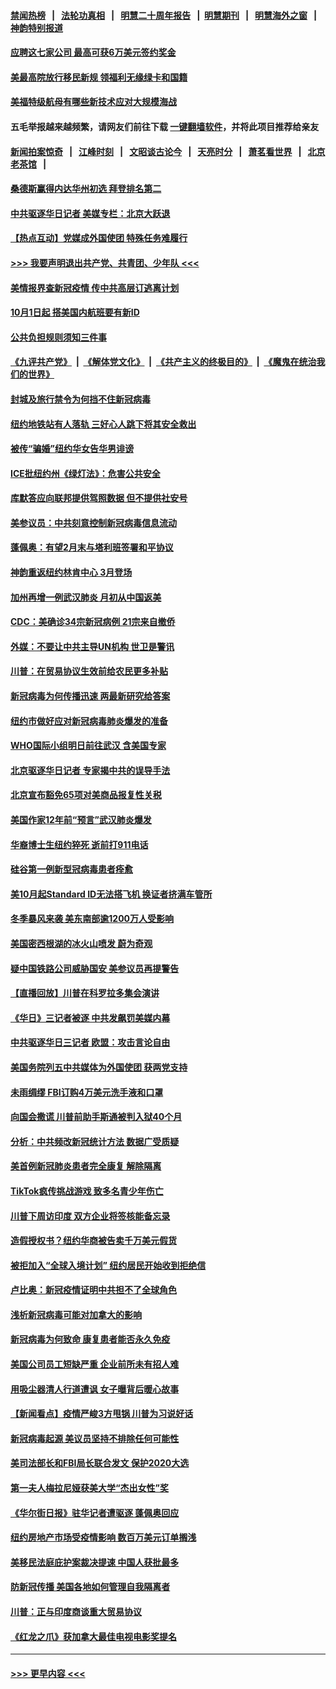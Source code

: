 #### [禁闻热榜](热点新闻.md?=0)  &nbsp;&nbsp;|&nbsp;&nbsp; [法轮功真相](https://github.com/gfw-breaker/truth/blob/master/README.md?=0) &nbsp;&nbsp;|&nbsp;&nbsp; [明慧二十周年报告](https://github.com/gfw-breaker/mh-reports/blob/master/README.md?=0) &nbsp;&nbsp;|&nbsp;&nbsp;[明慧期刊](https://github.com/gfw-breaker/mh-qikan) &nbsp;&nbsp;|&nbsp;&nbsp; [明慧海外之窗](https://github.com/gfw-breaker/mh-news/blob/master/README.md?=0) &nbsp;&nbsp;|&nbsp;&nbsp; [神韵特别报道](https://github.com/gfw-breaker/mh-news/blob/master/shenyun.md?=0)
#### [应聘这七家公司 最高可获6万美元签约奖金](../pages/nsc412/n11879446.md?t=02232131) 
#### [美最高院放行移民新规 领福利无缘绿卡和国籍](../pages/nsc412/n11889500.md?t=02232131) 
#### [美福特级航母有哪些新技术应对大规模海战](../pages/nsc412/n11882087.md?t=02232131) 
#### 五毛举报越来越频繁，请网友们前往下载 [一键翻墙软件](https://github.com/gfw-breaker/ssr-accounts)，并将此项目推荐给亲友
#### [新闻拍案惊奇](https://github.com/gfw-breaker/banned-news/blob/master/pages/link4.md) &nbsp;&nbsp;|&nbsp;&nbsp; [江峰时刻](https://github.com/gfw-breaker/banned-news/blob/master/pages/link4.md) &nbsp;&nbsp;|&nbsp;&nbsp; [文昭谈古论今](https://github.com/gfw-breaker/banned-news/blob/master/pages/link4.md) &nbsp;&nbsp;|&nbsp;&nbsp; [天亮时分](https://github.com/gfw-breaker/banned-news/blob/master/pages/link4.md) &nbsp;&nbsp;|&nbsp;&nbsp; [萧茗看世界](https://github.com/gfw-breaker/banned-news/blob/master/pages/link4.md) &nbsp;&nbsp;|&nbsp;&nbsp; [北京老茶馆](https://github.com/gfw-breaker/banned-news/blob/master/pages/link4.md) &nbsp;&nbsp;|&nbsp;&nbsp; 
#### [桑德斯赢得内达华州初选 拜登排名第二](../pages/nsc412/n11888760.md?t=02232131) 
#### [中共驱逐华日记者 美媒专栏：北京大跃退](../pages/nsc412/n11888453.md?t=02232131) 
#### [【热点互动】党媒成外国使团 特殊任务难履行](../pages/nsc412/n11888306.md?t=02232131) 
#### [>>> 我要声明退出共产党、共青团、少年队 <<<](https://github.com/begood0513/goodnews/blob/master/quit/letter.md) 
#### [美情报界查新冠疫情 传中共高层订逃离计划](../pages/nsc412/n11888161.md?t=02232131) 
#### [10月1日起 搭美国内航班要有新ID](../pages/nsc412/n11888243.md?t=02232131) 
#### [公共负担规则须知三件事](../pages/nsc412/n11888123.md?t=02232131) 
#### [《九评共产党》](https://github.com/begood0513/9ping.md/blob/master/README.md) &nbsp;|&nbsp; [《解体党文化》](../../../../jtdwh.md/blob/master/README.md)  &nbsp;|&nbsp; [《共产主义的终极目的》](../../../../gczydzjmd.md/blob/master/README.md) &nbsp;|&nbsp; [《魔鬼在统治我们的世界》](../../../../mgztzwmdsj.md/blob/master/README.md) 
#### [封城及旅行禁令为何挡不住新冠病毒](../pages/nsc412/n11888067.md?t=02232131) 
#### [纽约地铁站有人落轨   三好心人跳下将其安全救出](../pages/nsc412/n11888088.md?t=02232131) 
#### [被传“骗婚”纽约华女告华男诽谤](../pages/nsc412/n11887303.md?t=02232131) 
#### [ICE批纽约州《绿灯法》：危害公共安全](../pages/nsc412/n11887285.md?t=02232131) 
#### [库默答应向联邦提供驾照数据 但不提供社安号](../pages/nsc412/n11887269.md?t=02232131) 
#### [美参议员：中共刻意控制新冠病毒信息流动](../pages/nsc412/n11887949.md?t=02232131) 
#### [蓬佩奥：有望2月末与塔利班签署和平协议](../pages/nsc412/n11887248.md?t=02232131) 
#### [神韵重返纽约林肯中心 3月登场](../pages/nsc412/n11885013.md?t=02232131) 
#### [加州再增一例武汉肺炎 月初从中国返美](../pages/nsc412/n11886929.md?t=02232131) 
#### [CDC：美确诊34宗新冠病例 21宗来自撤侨](../pages/nsc412/n11886795.md?t=02232131) 
#### [外媒：不要让中共主导UN机构 世卫是警讯](../pages/nsc412/n11886401.md?t=02232131) 
#### [川普：在贸易协议生效前给农民更多补贴](../pages/nsc412/n11886549.md?t=02232131) 
#### [新冠病毒为何传播迅速 两最新研究给答案](../pages/nsc412/n11886505.md?t=02232131) 
#### [纽约市做好应对新冠病毒肺炎爆发的准备](../pages/nsc412/n11885019.md?t=02232131) 
#### [WHO国际小组明日前往武汉 含美国专家](../pages/nsc412/n11886380.md?t=02232131) 
#### [北京驱逐华日记者 专家揭中共的误导手法](../pages/nsc412/n11886124.md?t=02232131) 
#### [北京宣布豁免65项对美商品报复性关税](../pages/nsc412/n11885960.md?t=02232131) 
#### [美国作家12年前“预言”武汉肺炎爆发](../pages/nsc412/n11885487.md?t=02232131) 
#### [华裔博士生纽约猝死  逝前打911电话](../pages/nsc412/n11885007.md?t=02232131) 
#### [硅谷第一例新型冠病毒患者痊愈](../pages/nsc412/n11885163.md?t=02232131) 
#### [美10月起Standard ID无法搭飞机  换证者挤满车管所](../pages/nsc412/n11885036.md?t=02232131) 
#### [冬季暴风来袭 美东南部逾1200万人受影响](../pages/nsc412/n11884620.md?t=02232131) 
#### [美国密西根湖的冰火山喷发 蔚为奇观](../pages/nsc412/n11884842.md?t=02232131) 
#### [疑中国铁路公司威胁国安 美参议员再提警告](../pages/nsc412/n11884300.md?t=02232131) 
#### [【直播回放】川普在科罗拉多集会演讲](../pages/nsc412/n11883640.md?t=02232131) 
#### [《华日》三记者被逐 中共发飙罚美媒内幕](../pages/nsc412/n11884184.md?t=02232131) 
#### [中共驱逐华日三记者 欧盟：攻击言论自由](../pages/nsc412/n11884179.md?t=02232131) 
#### [美国务院列五中共媒体为外国使团 获两党支持](../pages/nsc412/n11883954.md?t=02232131) 
#### [未雨绸缪 FBI订购4万美元洗手液和口罩](../pages/nsc412/n11883960.md?t=02232131) 
#### [向国会撒谎 川普前助手斯通被判入狱40个月](../pages/nsc412/n11883930.md?t=02232131) 
#### [分析：中共频改新冠统计方法 数据广受质疑](../pages/nsc412/n11883875.md?t=02232131) 
#### [美首例新冠肺炎患者完全康复 解除隔离](../pages/nsc412/n11883754.md?t=02232131) 
#### [TikTok疯传挑战游戏 致多名青少年伤亡](../pages/nsc412/n11883598.md?t=02232131) 
#### [川普下周访印度 双方企业将签核能备忘录](../pages/nsc412/n11883604.md?t=02232131) 
#### [造假授权书？纽约华商被告卖千万美元假货](../pages/nsc412/n11882429.md?t=02232131) 
#### [被拒加入“全球入境计划”  纽约居民开始收到拒绝信](../pages/nsc412/n11882417.md?t=02232131) 
#### [卢比奥：新冠疫情证明中共担不了全球角色](../pages/nsc412/n11881340.md?t=02232131) 
#### [浅析新冠病毒可能对加拿大的影响](../pages/nsc412/n11879775.md?t=02232131) 
#### [新冠病毒为何致命 康复患者能否永久免疫](../pages/nsc412/n11881488.md?t=02232131) 
#### [美国公司员工短缺严重 企业前所未有招人难](../pages/nsc412/n11881792.md?t=02232131) 
#### [用吸尘器清人行道遭讽 女子曝背后暖心故事](../pages/nsc412/n11881702.md?t=02232131) 
#### [【新闻看点】疫情严峻3方甩锅 川普为习说好话](../pages/nsc412/n11881049.md?t=02232131) 
#### [新冠病毒起源 美议员坚持不排除任何可能性](../pages/nsc412/n11881179.md?t=02232131) 
#### [美司法部长和FBI局长联合发文 保护2020大选](../pages/nsc412/n11881522.md?t=02232131) 
#### [第一夫人梅拉尼娅获美大学“杰出女性”奖](../pages/nsc412/n11881185.md?t=02232131) 
#### [《华尔街日报》驻华记者遭驱逐 蓬佩奥回应](../pages/nsc412/n11881166.md?t=02232131) 
#### [纽约房地产市场受疫情影响  数百万美元订单搁浅](../pages/nsc412/n11879548.md?t=02232131) 
#### [美移民法庭庇护案裁决提速 中国人获批最多](../pages/nsc412/n11879431.md?t=02232131) 
#### [防新冠传播 美国各地如何管理自我隔离者](../pages/nsc412/n11881062.md?t=02232131) 
#### [川普：正与印度商谈重大贸易协议](../pages/nsc412/n11880861.md?t=02232131) 
#### [《红龙之爪》获加拿大最佳电视电影奖提名](../pages/nsc412/n11879517.md?t=02232131) 

----
#### [ >>> 更早内容 <<< ](../indexes/nsc412-earlier.md)
